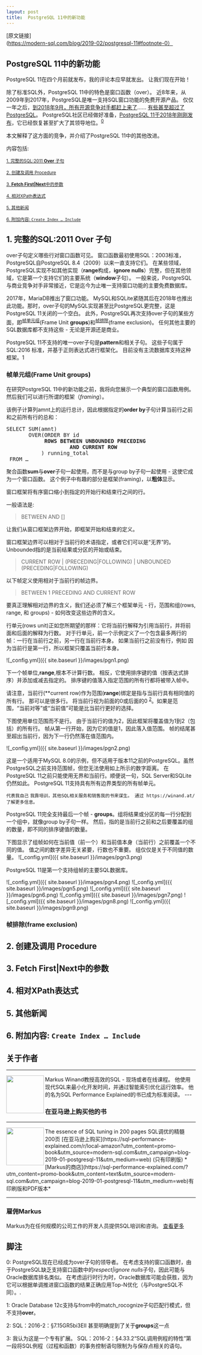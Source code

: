 ```yaml
---
layout: post
title:  PostgreSQL 11中的新功能
---
```


[原文链接](https://modern-sql.com/blog/2019-02/postgresql-11#footnote-0）

## PostgreSQL 11中的新功能
PostgreSQL 11在四个月前就发布，我的评论本应早就发出。 让我们现在开始！

除了标准SQL外，PostgreSQL 11中的特色是窗口函数（over）。 
近8年来，从2009年到2017年，PostgreSQL是唯一支持SQL窗口功能的免费开源产品。
仅仅一年之后，[到2018年9月，所有开源竞争对手都赶上来了](https://modern-sql.com/blog/2019-01/sqlite-in-2018#window-functions)......
[有些甚至超过了PostgreSQL](https://modern-sql.com/blog/2018-04/mysql-8.0#window-functions)。
PostgreSQL社区已经做好准备，[PostgreSQL 11于2018年刚刚发布](https://www.postgresql.org/about/news/1894/)，它已经恢复甚至扩大了其领导地位。<sup>[0](#myfootnote0)</sup>

本文解释了这方面的竞争，并介绍了PostgreSQL 11中的其他改进。

内容包括:

<sup>[1. 完整的SQL:2011 **Over** 子句](#titleh1)</sup>

<sup>[2. 创建及调用 Procedure](#titleh2)</sup>

<sup>[3. **Fetch First|Next**中的参数](#titleh3)</sup>

<sup>[4. 相对XPath表达式](#titleh4)</sup>

<sup>[5. 其他新闻](#titleh5)</sup>

<sup>[6. 附加内容: `Create Index … Include`](#titleh6)</sup>


## <a name="titleh1">1. 完整的SQL:2011 **Over** 子句</a>
over子句定义哪些行对窗口函数可见。 窗口函数最初使用SQL：2003标准，PostgreSQL自PostgreSQL 8.4（2009）以来一直支持它们。 在某些领域，PostgreSQL实现不如其他实现（**range**构成，**ignore nulls**）完整，但在其他领域，它是第一个支持它们的主要系统（**window**子句）。 一般来说，PostgreSQL与商业竞争对手非常接近，它是迄今为止唯一支持窗口功能的主要免费数据库。

2017年，MariaDB推出了窗口功能。 MySQL和SQLite紧随其后在2018年也推出此功能。那时，over子句的MySQL实现甚至比PostgreSQL更完整，这是PostgreSQL 11关闭的一个空白。 此外，PostgreSQL再次支持over子句的某些方面，即<sup>[帧单元组](#framunitgroups)</sup>(Frame Unit **groups**)和<sup>[帧排除](#framexclusion)</sup>(frame exclusion)。 任何其他主要的SQL数据库都不支持这些 - 无论是开源还是商业。

PostgreSQL 11不支持的唯一over子句是**pattern**和相关子句。 这些子句属于 SQL:2016 标准，并基于正则表达式进行框架化。 
目前没有主流数据库支持这种框架。<a name="myfootnote1">1</a>

### <a name="framunitgroups"> 帧单元组(Frame Unit **groups**) </a>
在研究PostgreSQL 11中的新功能之前，我将向您展示一个典型的窗口函数用例。 然后我们可以进行所谓的框架（*framing*）。

该例子计算列amnt上的运行总计，因此根据指定的**order by**子句计算当前行之前和之前所有行的总和：

<pre>
SELECT SUM(amnt)
       OVER(ORDER BY id
            <b>ROWS BETWEEN UNBOUNDED PRECEDING
                    AND CURRENT ROW</b>
           ) running_total
 FROM …
</pre>

聚合函数**sum**与**over**子句一起使用，而不是与group by子句一起使用 - 这使它成为一个窗口函数。 这个例子中有趣的部分是框架(framing)，以**粗体**显示。

窗口框架将有序窗口缩小到指定的开始行和结束行之间的行。

一般语法是:
> <unit> BETWEEN <window frame bound>
>           AND <window frame bound>
> [<frame exclusion>]

让我们从窗口框架边界开始，即框架开始和结束的定义。

窗口框架边界可以相对于当前行的术语指定，或者它们可以是“无界”的。 Unbounded指的是当前结果或分区的开始或结束。
>  CURRENT ROW
>| <distance> (PRECEDING|FOLLOWING)
>| UNBOUNDED  (PRECEDING|FOLLOWING)

以下帧定义使用相对于当前行的帧边界。
><unit> BETWEEN 1 PRECEDING AND CURRENT ROW
  
要真正理解相对边界的含义，我们还必须了解三个框架单元 - 行，范围和组(rows, range, 和 groups) - 如何改变这些边界的含义。

行单元(rows unit)正如您所期望的那样：它将当前行解释为引用当前行，并将前面和后面的<distance>解释为行数。 对于行单元，前一个示例定义了一个包含最多两行的帧：一行在当前行之前，另一行在当前行本身。 如果当前行之前没有行，例如 因为当前行是第一行，所以框架只覆盖当前行本身。
  
![_config.yml]({{ site.baseurl }}/images/pgn1.png)

下一个帧单位,**range**,根本不计算行数。 相反，它使用排序键的值（按表达式排序）并添加或减去指定的<distance>。 排序键的值落入指定范围的所有行都将被带入帧中。

请注意，当前行(**current row)作为范围(**range**)绑定是指与当前行具有相同值的所有行。 那可以是很多行。 将当前行视为前面的0或后面的0 <sup>[2](#myfootnote2)</sup>。如果是范围，“当前对等”或“当前值”可能是比当前行更好的选择。

下图使用单位范围而不是行。 由于当前行的值为2，因此框架将覆盖值为1到2（包括）的所有行。 帧从第一行开始，因为它的值是1，因此落入值范围。 帧的结尾甚至超出当前行，因为下一行仍然落在值范围内。

![_config.yml]({{ site.baseurl }}/images/pgn2.png)

这是一个适用于MySQL 8.0的示例，但不适用于版本11之前的PostgreSQL。虽然PostgreSQL之前支持范围帧，但您无法使用如上所示的数字距离。 在PostgreSQL 11之前只能使用无界和当前行。顺便说一句，SQL Server和SQLite仍然如此。 PostgreSQL 11支持具有所有边界类型的所有帧单元。

`代表我自己`
`我靠培训，其他SQL相关服务和销售我的书来谋生。 通过 https://winand.at/ 了解更多信息。`

PostgreSQL 11完全支持最后一个帧 - **groups**。组将结果或分区的每一行分配到一个组中，就像group by子句一样。 然后，<distance>指的是当前行之前和之后要覆盖的组的数量，即不同的排序键值的数量。

下图显示了组帧如何在当前值（前一个）和当前值本身（当前行）之前覆盖一个不同的值。 值之间的数字差异无关紧要，行数也不重要。 组仅仅是关于不同值的数量。
![_config.yml]({{ site.baseurl }}/images/pgn3.png)

PostgreSQL 11是第一个支持组帧的主要SQL数据库。

![_config.yml]({{ site.baseurl }}/images/pgn4.png)
![_config.yml]({{ site.baseurl }}/images/pgn5.png)
![_config.yml]({{ site.baseurl }}/images/pgn6.png)
![_config.yml]({{ site.baseurl }}/images/pgn7.png)
![_config.yml]({{ site.baseurl }}/images/pgn8.png)
![_config.yml]({{ site.baseurl }}/images/pgn9.png)


### <a name="framexclusion"> 帧排除(frame exclusion) </a>
  
## <a name="titleh2">2. 创建及调用 Procedure</a>

## <a name="titleh3">3. **Fetch First|Next**中的参数</a>

## <a name="titleh4">4. 相对XPath表达式</a>

## <a name="titleh5">5. 其他新闻</a>

## <a name="titleh6">6. 附加内容: `Create Index … Include`</a>

## 关于作者
---
<img align="left" width="100" height="100" src="https://modern-sql.com/static/markuswinand.5Ot1gTRt.jpg">
Markus Winand教授高效的SQL - 现场或者在线课程。 他使用现代SQL来最小化开发时间，并通过智能索引优化运行效率。
他的名为SQL Performance Explained的书已成为标准阅读。
---

### 在亚马逊上购买他的书
---
<img align="left" width="100" height="100" src="https://modern-sql.com/static/9783950307825_w220.d9ybRqoS.jpg">
The essence of SQL tuning in 200 pages
SQL调优的精髓 200页
[在亚马逊上购买](https://sql-performance-explained.com/r/local-amazon?utm_content=promo-book&utm_source=modern-sql.com&utm_campaign=blog-2019-01-postgresql-11&utm_medium=web)
(只有印刷版)
*[Markus的商店](https://sql-performance-explained.com/?utm_content=promo-book&utm_content=text&utm_source=modern-sql.com&utm_campaign=blog-2019-01-postgresql-11&utm_medium=web)有印刷版和PDF版本*

---

### 雇佣Markus
Markus为在任何规模的公司工作的开发人员提供SQL培训和咨询。
[查看更多](https://winand.at/)

## 脚注
<a name="myfootnote0">0</a>: PostgreSQL现在已经成为over子句的领导者。
在考虑支持的窗口函数时，由于PostgreSQL缺乏支持窗口函数中的*respect|ignore nulls*子句，因此可能与Oracle数据库排名类似。
在考虑运行时行为时，Oracle数据库可能会获胜，因为它可以根据单调推进窗口函数的结果正确应用Top-N优化（与PostgreSQL不同）。.

<a name="myfootnote1">1</a>: Oracle Database 12c支持与from中的match_rocognize子句匹配行模式，但不支持**over**。

<a name="myfootnote2">2</a>: SQL：2016-2：§7.15GR5bi3EII 甚至明确提到了关于**groups**这一点


<a name="myfootnote2">3</a>: 我认为这是一个专有扩展。 SQL：2016-2：§4.33.2“SQL调用例程的特性”第一段将SQL例程（过程和函数）的事务控制语句限制为与保存点相关的语句。
